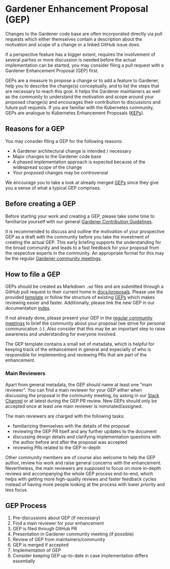 # Gardener Enhancement Proposal (GEP)

Changes to the Gardener code base are often incorporated directly via pull requests which either themselves contain a description about the motivation and scope of a change or a linked GitHub issue does.

If a perspective feature has a bigger extent, requires the involvement of several parties or more discussion is needed before the actual implementation can be started, you may consider filing a pull request with a Gardener Enhancement Proposal (GEP) first.

GEPs are a measure to propose a change or to add a feature to Gardener, help you to describe the change(s) conceptually, and to list the steps that are necessary to reach this goal. It helps the Gardener maintainers as well as the community to understand the motivation and scope around your proposed change(s) and encourages their contribution to discussions and future pull requests. If you are familiar with the Kubernetes community, GEPs are analogue to Kubernetes Enhancement Proposals ([KEPs]( https://github.com/kubernetes/enhancements/tree/master/keps)).

## Reasons for a GEP

You may consider filing a GEP for the following reasons:
-	A Gardener architectural change is intended / necessary
-	Major changes to the Gardener code base
-	A phased implementation approach is expected because of the widespread scope of the change
-	Your proposed changes may be controversial

We encourage you to take a look at already merged [GEPs](../proposals) since they give you a sense of what a typical GEP comprises.

## Before creating a GEP

Before starting your work and creating a GEP, please take some time to familiarize yourself with our
general [Gardener Contribution Guidelines](https://gardener.cloud/docs/contribute/).

It is recommended to discuss and outline the motivation of your prospective GEP as a draft with the community before you take the investment of creating the actual GEP. This early briefing supports the understanding for the broad community and leads to a fast feedback for your proposal from the respective experts in the community.
An appropriate format for this may be the regular [Gardener community meetings](https://gardener.cloud/docs/contribute/#bi-weekly-meetings).

## How to file a GEP

GEPs should be created as Markdown `.md` files and are submitted through a GitHub pull request to their current home in [docs/proposals](../proposals). Please use the provided [template](./00-template.md) or follow the structure of existing [GEPs](../proposals) which makes reviewing easier and faster. Additionally, please link the new GEP in our documentation [index](../README.md#Proposals).

If not already done, please present your GEP in the [regular community meetings](https://gardener.cloud/docs/contribute/#bi-weekly-meetings) to brief the community about your proposal (we strive for personal communication :) ). Also consider that this may be an important step to raise awareness and understanding for everyone involved.

The GEP template contains a small set of metadata, which is helpful for keeping track of the enhancement
in general and especially of who is responsible for implementing and reviewing PRs that are part of
the enhancement.

### Main Reviewers

Apart from general metadata, the GEP should name at least one "main reviewer".
You can find a main reviewer for your GEP either when discussing the proposal in the community meeting, by asking in our
[Slack Channel](https://gardener.cloud/docs/contribute/#slack-channel) or at latest during the GEP PR review.
New GEPs should only be accepted once at least one main reviewer is nominated/assigned.

The main reviewers are charged with the following tasks:

- familiarizing themselves with the details of the proposal
- reviewing the GEP PR itself and any further updates to the document
- discussing design details and clarifying implementation questions with the author before and after
 the proposal was accepted
- reviewing PRs related to the GEP in-depth

Other community members are of course also welcome to help the GEP author, review his work and raise
general concerns with the enhancement. Nevertheless, the main reviewers are supposed to focus on more
in-depth reviews and accompanying the whole GEP process end-to-end, which helps with getting more
high-quality reviews and faster feedback cycles instead of having more people looking at the process
with lower priority and less focus.

## GEP Process

1. Pre-discussions about GEP (if necessary)
1. Find a main reviewer for your enhancement
1. GEP is filed through GitHub PR
1. Presentation in Gardener community meeting (if possible)
1. Review of GEP from maintainers/community
1. GEP is merged if accepted
1. Implementation of GEP
1. Consider keeping GEP up-to-date in case implementation differs essentially
